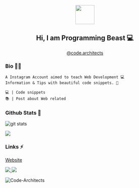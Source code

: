<!--
**jairajpoot/jairajpoot** is a ✨ _special_ ✨ repository because its `README.md` (this file) appears on your GitHub profile.

Here are some ideas to get you started:

- 🔭 I’m currently working on ...
- 🌱 I’m currently learning ...
- 👯 I’m looking to collaborate on ...
- 🤔 I’m looking for help with ...
- 💬 Ask me about ...
- 📫 How to reach me: ...
- 😄 Pronouns: ...
- ⚡ Fun fact: ...
-->


<p align="center">
  <img src="https://avatars0.githubusercontent.com/u/70305114?s=400&u=29ce345abfa75a3bbab0a1634d09d1541b6d5dc7&v=4" width="60ox" height="60px" />
</p>

<h2 align="center"> Hi, I am Programming Beast 💻 </h2>
<p align="center"><a href="https://www.instargram.com/code.archiects">@code.architects</a></p>

### Bio 👨‍🦱
```
A Instagram Account aimed to teach Web Development 💻 
Information & Tips with beautiful code snippets. 🌈

💻 | Code snippets
📚 | Post about Web related
```

### Github Stats 💯
<img src="https://github-readme-stats.vercel.app/api/?username=code-architects&show_icons=true" alt="git stats">

![](https://github-readme-stats.vercel.app/api/top-langs/?username=code-architects)

### Links ⚡
<a href="https://code-architects.github.io" target="_blank"> Website </a>

<a href="https://www.instagram.com/code.architects"> <img src="https://img.shields.io/badge/instagram-%23E4405F.svg?&style=for-the-badge&logo=instagram&logoColor=white" /> </a> <a href="https://www.youtube.com/channel/UCSCMabxk13HlVU-7pahvGyg"> <img src="https://img.shields.io/badge/youtube-%23FF0000.svg?&style=for-the-badge&logo=youtube&logoColor=white" /> </a>

<img src="https://komarev.com/ghpvc/?username=code-architects" alt="Code-Architects" />
